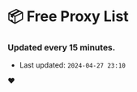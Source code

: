 # :package: Free Proxy List
### Updated every 15 minutes.

- Last updated: `2024-04-27 23:10`

:heart:
